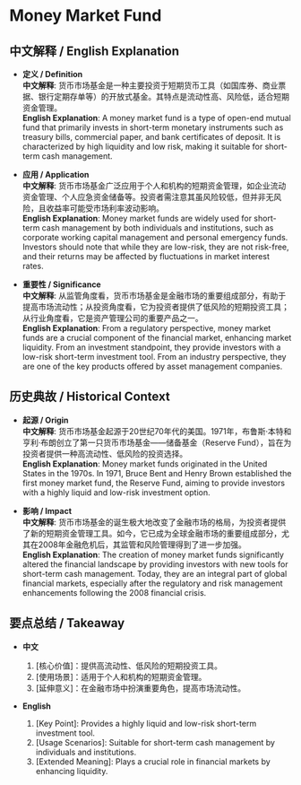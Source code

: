 # Money Market Fund

## 中文解释 / English Explanation

* **定义 / Definition**  
  **中文解释**: 货币市场基金是一种主要投资于短期货币工具（如国库券、商业票据、银行定期存单等）的开放式基金。其特点是流动性高、风险低，适合短期资金管理。  
  **English Explanation**: A money market fund is a type of open-end mutual fund that primarily invests in short-term monetary instruments such as treasury bills, commercial paper, and bank certificates of deposit. It is characterized by high liquidity and low risk, making it suitable for short-term cash management.

* **应用 / Application**  
  **中文解释**: 货币市场基金广泛应用于个人和机构的短期资金管理，如企业流动资金管理、个人应急资金储备等。投资者需注意其虽风险较低，但并非无风险，且收益率可能受市场利率波动影响。  
  **English Explanation**: Money market funds are widely used for short-term cash management by both individuals and institutions, such as corporate working capital management and personal emergency funds. Investors should note that while they are low-risk, they are not risk-free, and their returns may be affected by fluctuations in market interest rates.

* **重要性 / Significance**  
  **中文解释**: 从监管角度看，货币市场基金是金融市场的重要组成部分，有助于提高市场流动性；从投资角度看，它为投资者提供了低风险的短期投资工具；从行业角度看，它是资产管理公司的重要产品之一。  
  **English Explanation**: From a regulatory perspective, money market funds are a crucial component of the financial market, enhancing market liquidity. From an investment standpoint, they provide investors with a low-risk short-term investment tool. From an industry perspective, they are one of the key products offered by asset management companies.

## 历史典故 / Historical Context

* **起源 / Origin**  
  **中文解释**: 货币市场基金起源于20世纪70年代的美国。1971年，布鲁斯·本特和亨利·布朗创立了第一只货币市场基金——储备基金（Reserve Fund），旨在为投资者提供一种高流动性、低风险的投资选择。  
  **English Explanation**: Money market funds originated in the United States in the 1970s. In 1971, Bruce Bent and Henry Brown established the first money market fund, the Reserve Fund, aiming to provide investors with a highly liquid and low-risk investment option.

* **影响 / Impact**  
  **中文解释**: 货币市场基金的诞生极大地改变了金融市场的格局，为投资者提供了新的短期资金管理工具。如今，它已成为全球金融市场的重要组成部分，尤其在2008年金融危机后，其监管和风险管理得到了进一步加强。  
  **English Explanation**: The creation of money market funds significantly altered the financial landscape by providing investors with new tools for short-term cash management. Today, they are an integral part of global financial markets, especially after the regulatory and risk management enhancements following the 2008 financial crisis.

## 要点总结 / Takeaway

* **中文**  
  1. [核心价值]：提供高流动性、低风险的短期投资工具。
  2. [使用场景]：适用于个人和机构的短期资金管理。
  3. [延伸意义]：在金融市场中扮演重要角色，提高市场流动性。

* **English**  
  1. [Key Point]: Provides a highly liquid and low-risk short-term investment tool.
  2. [Usage Scenarios]: Suitable for short-term cash management by individuals and institutions.
  3. [Extended Meaning]: Plays a crucial role in financial markets by enhancing liquidity.